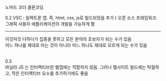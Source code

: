 노마드 코더 클론코딩

0.2 
VSC : 일렉트론 앱. 즉, html, css, js로 빌드되었음 
추가 ) 오픈 소스 프레임워크. 그래픽 사용자 애플리케이션의 개발을 가능하게 함 

---
이것저것 다하다가 집중을 못하고 모든 분야의 초보자가 되는 수가 있음 <br/>
어느 하나를 제대로 아는 것이 아니라 어느 하나도 제대로 모르게 되는 수가 있음 <br/>
<br/>
<br/>
0.3<br/>
바닐라 JS 는 인터랙티브한 웹앱에는 적합하지 않음. 그러나 웹사이트 빌드에는 탁월하고, 작은 인터랙티브 요소를 추가하기에도 좋음 
